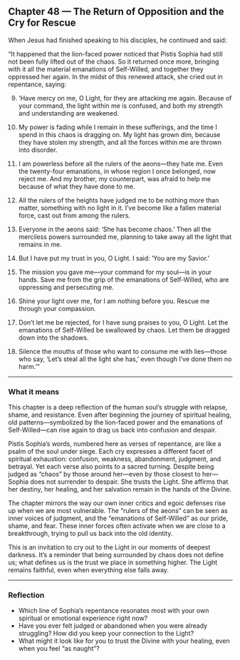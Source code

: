 ## Chapter 48 — The Return of Opposition and the Cry for Rescue

When Jesus had finished speaking to his disciples, he continued and said:

“It happened that the lion-faced power noticed that Pistis Sophia had still not been fully lifted out of the chaos. So it returned once more, bringing with it all the material emanations of Self-Willed, and together they oppressed her again. In the midst of this renewed attack, she cried out in repentance, saying:

9. ‘Have mercy on me, O Light, for they are attacking me again. Because of your command, the light within me is confused, and both my strength and understanding are weakened.

10. My power is fading while I remain in these sufferings, and the time I spend in this chaos is dragging on. My light has grown dim, because they have stolen my strength, and all the forces within me are thrown into disorder.

11. I am powerless before all the rulers of the aeons—they hate me. Even the twenty-four emanations, in whose region I once belonged, now reject me. And my brother, my counterpart, was afraid to help me because of what they have done to me.

12. All the rulers of the heights have judged me to be nothing more than matter, something with no light in it. I’ve become like a fallen material force, cast out from among the rulers.

13. Everyone in the aeons said: ‘She has become chaos.’ Then all the merciless powers surrounded me, planning to take away all the light that remains in me.

14. But I have put my trust in you, O Light. I said: ‘You are my Savior.’

15. The mission you gave me—your command for my soul—is in your hands. Save me from the grip of the emanations of Self-Willed, who are oppressing and persecuting me.

16. Shine your light over me, for I am nothing before you. Rescue me through your compassion.

17. Don’t let me be rejected, for I have sung praises to you, O Light. Let the emanations of Self-Willed be swallowed by chaos. Let them be dragged down into the shadows.

18. Silence the mouths of those who want to consume me with lies—those who say, ‘Let’s steal all the light she has,’ even though I’ve done them no harm.’”

---

### What it means

This chapter is a deep reflection of the human soul’s struggle with relapse, shame, and resistance. Even after beginning the journey of spiritual healing, old patterns—symbolized by the lion-faced power and the emanations of Self-Willed—can rise again to drag us back into confusion and despair.

Pistis Sophia’s words, numbered here as verses of repentance, are like a psalm of the soul under siege. Each cry expresses a different facet of spiritual exhaustion: confusion, weakness, abandonment, judgment, and betrayal. Yet each verse also points to a sacred turning. Despite being judged as “chaos” by those around her—even by those closest to her—Sophia does not surrender to despair. She trusts the Light. She affirms that her destiny, her healing, and her salvation remain in the hands of the Divine.

The chapter mirrors the way our own inner critics and egoic defenses rise up when we are most vulnerable. The “rulers of the aeons” can be seen as inner voices of judgment, and the “emanations of Self-Willed” as our pride, shame, and fear. These inner forces often activate when we are close to a breakthrough, trying to pull us back into the old identity.

This is an invitation to cry out to the Light in our moments of deepest darkness. It’s a reminder that being surrounded by chaos does not define us; what defines us is the trust we place in something higher. The Light remains faithful, even when everything else falls away.

---

### Reflection

* Which line of Sophia’s repentance resonates most with your own spiritual or emotional experience right now?
* Have you ever felt judged or abandoned when you were already struggling? How did you keep your connection to the Light?
* What might it look like for you to trust the Divine with your healing, even when you feel “as naught”?
